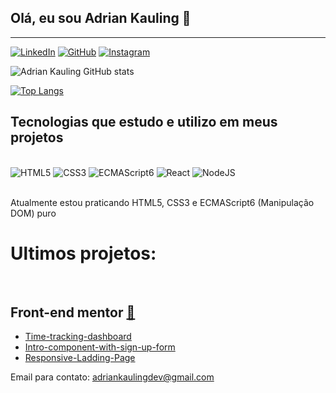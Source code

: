 ## Olá, eu sou Adrian Kauling 👋
--- 

[![LinkedIn](https://img.shields.io/badge/LinkedIn-0077B5?style=for-the-badge&logo=linkedin&logoColor=white)](https://www.linkedin.com/in/adrian-kauling-332b2b1a3/)
[![GitHub](https://img.shields.io/badge/GitHub-100000?style=for-the-badge&logo=github&logoColor=white)](https://github.com/AdrianKauling)
[![Instagram](https://img.shields.io/badge/Instagram-E4405F?style=for-the-badge&logo=instagram&logoColor=white)](https://www.instagram.com/adrian_kauling/)

![Adrian Kauling GitHub stats](https://github-readme-stats.vercel.app/api?username=adriankauling&show_icons=true&theme=merko)

[![Top Langs](https://github-readme-stats.vercel.app/api/top-langs/?username=adriankauling)](https://github.com/anuraghazra/github-readme-stats)

## Tecnologias que estudo e utilizo em meus projetos

<div style="display:inline-block;"><br/>
    <img aling="center" alt="HTML5" src="https://img.shields.io/badge/HTML5-E34F26?style=for-the-badge&logo=html5&logoColor=white"/>
    <img aling="center" alt="CSS3" src="https://img.shields.io/badge/CSS3-1572B6?style=for-the-badge&logo=css3&logoColor=white"/>
    <img aling="center" alt="ECMAScript6" src="https://img.shields.io/badge/JavaScript-F7DF1E?style=for-the-badge&logo=javascript&logoColor=black"/>
    <img aling="center" alt="React" src="https://img.shields.io/badge/React-20232A?style=for-the-badge&logo=react&logoColor=61DAFB"/>
    <img aling="center" alt="NodeJS" src="https://img.shields.io/badge/Node.js-43853D?style=for-the-badge&logo=node.js&logoColor=white"/>
</div><br/>
<br/>

Atualmente estou praticando HTML5, CSS3 e ECMAScript6 (Manipulação DOM) puro

# Ultimos projetos:

<br/>

## Front-end mentor    [🔗](https://www.frontendmentor.io/home)

- [Time-tracking-dashboard](https://adriankauling.github.io/Time-tracking-dashboard/)
- [Intro-component-with-sign-up-form](https://adriankauling.github.io/Frontend-Mentor-Intro-component-with-sign-up-form/)
- [Responsive-Ladding-Page](https://adriankauling.github.io/Responsive-Ladding-Page/)


Email para contato: adriankaulingdev@gmail.com
